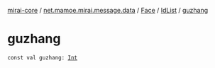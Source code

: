 [mirai-core](../../../index.md) / [net.mamoe.mirai.message.data](../../index.md) / [Face](../index.md) / [IdList](index.md) / [guzhang](./guzhang.md)

# guzhang

`const val guzhang: `[`Int`](https://kotlinlang.org/api/latest/jvm/stdlib/kotlin/-int/index.html)